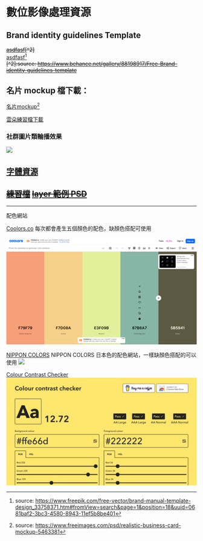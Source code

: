 # 數位影像處理資源

## Brand identity guidelines Template
~~<a href="">asdfasf</a>[^2]~~<br>
<a href="">asdfasf</a>[^3]<br>
~~[^2]:source: <https://www.behance.net/gallery/88198917/Free-Brand-identity-guidelines-template>~~
[^3]:source: <https://www.freepik.com/free-vector/brand-manual-template-design_33758371.htm#fromView=search&page=1&position=18&uuid=0681baf2-3bc3-4580-8943-11ef5b8be401>
## 名片 mockup 檔下載：
<a href="https://dip.project.solmag.tw/mockup-businesscard.zip" download>名片mockup</a>[^1]

<a href="https://dip.project.solmag.tw/i/cloud.png" download>雲朵練習檔下載</a>
### 社群圖片類輪播效果
<img src="i/Kapture 2024-10-14 at 21.59.27.gif">

## [字體資源](font-resources.md)
~~<a href="https://dip.project.solmag.tw/i/newjeans.png" download>練習檔</a>~~
~~<a href="https://dip.project.solmag.tw/layer.psd" download>layer 範例 PSD</a>~~
---
[^1]:source: <https://www.freeimages.com/psd/realistic-business-card-mockup-5463381>
---
配色網站

[Coolors.co](https://coolors.co/generate)
每次都會產生五個顏色的配色，缺顏色搭配可使用

![](i/i-coolors.png)

[NIPPON COLORS](https://nipponcolors.com/)
NIPPON COLORS 日本色的配色網站，一樣缺顏色搭配的可以使用
![](https://cdn.img2ipfs.com/ipfs/QmaKorpGnWwLwFdUjMYSRuNuNX99tiioJMwzbA7Megbc9X?filename=336bab11-eea4-4d70-ba68-1c44ff2095d0.png)

[Colour Contrast Checker](https://colourcontrast.cc/)
![](i/i-colourcontrast.png)
